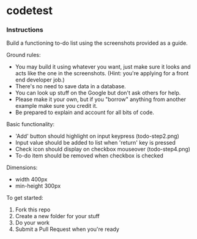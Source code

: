 # codetest

### Instructions

Build a functioning to-do list using the screenshots provided as a guide. 

Ground rules:

* You may build it using whatever you want, just make sure it looks and acts like the one in the screenshots. (Hint: you're applying for a front end developer job.)
* There's no need to save data in a database.
* You can look up stuff on the Google but don't ask others for help. 
* Please make it your own, but if you "borrow" anything from another example make sure you credit it.
* Be prepared to explain and account for all bits of code.

Basic functionality:

* 'Add' button should highlight on input keypress (todo-step2.png)
* Input value should be added to list when 'return' key is pressed
* Check icon should display on checkbox mouseover (todo-step4.png)
* To-do item should be removed when checkbox is checked

Dimensions: 

* width 400px
* min-height 300px

To get started:

1. Fork this repo 
2. Create a new folder for your stuff
3. Do your work
4. Submit a Pull Request when you're ready
